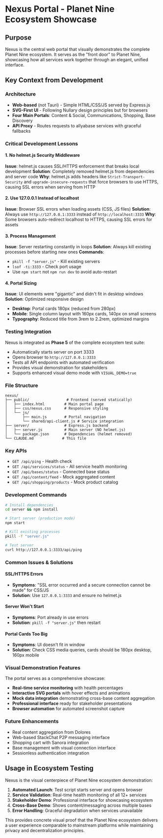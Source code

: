 # Nexus Portal - Planet Nine Ecosystem Showcase

## Purpose

Nexus is the central web portal that visually demonstrates the complete Planet Nine ecosystem. It serves as the "front door" to Planet Nine, showcasing how all services work together through an elegant, unified interface.

## Key Context from Development

### Architecture
- **Web-based** (not Tauri) - Simple HTML/CSS/JS served by Express.js
- **SVG-First UI** - Following Nullary design principles but for browsers
- **Four Main Portals**: Content & Social, Communications, Shopping, Base Discovery
- **API Proxy** - Routes requests to allyabase services with graceful fallbacks

### Critical Development Lessons

#### 1. No helmet.js Security Middleware
**Issue**: helmet.js causes SSL/HTTPS enforcement that breaks local development
**Solution**: Completely removed helmet.js from dependencies and server code
**Why**: helmet.js adds headers like `Strict-Transport-Security` and `upgrade-insecure-requests` that force browsers to use HTTPS, causing SSL errors when serving from HTTP

#### 2. Use 127.0.0.1 Instead of localhost
**Issue**: Browser SSL errors when loading assets (CSS, JS files)
**Solution**: Always use `http://127.0.0.1:3333` instead of `http://localhost:3333`
**Why**: Some browsers auto-redirect localhost to HTTPS, causing SSL errors for assets

#### 3. Process Management 
**Issue**: Server restarting constantly in loops
**Solution**: Always kill existing processes before starting new ones
**Commands**: 
- `pkill -f "server.js"` - Kill existing servers
- `lsof -ti:3333` - Check port usage
- Use `npm start` not `npm run dev` to avoid auto-restart

#### 4. Portal Sizing
**Issue**: UI elements were "gigantic" and didn't fit in desktop windows
**Solution**: Optimized responsive design
- **Desktop**: Portal cards 180px (reduced from 280px)
- **Mobile**: Single column layout with 160px cards, 140px on small screens
- **Typography**: Reduced title from 3rem to 2.2rem, optimized margins

### Testing Integration

Nexus is integrated as **Phase 5** of the complete ecosystem test suite:
- Automatically starts server on port 3333
- Opens browser to `http://127.0.0.1:3333` 
- Tests all API endpoints with automated verification
- Provides visual demonstration for stakeholders
- Supports enhanced visual demo mode with `VISUAL_DEMO=true`

### File Structure
```
nexus/
├── public/                 # Frontend (served statically)
│   ├── index.html         # Main portal page
│   ├── css/nexus.css      # Responsive styling
│   └── js/
│       ├── main.js        # Portal navigation
│       └── shared/api-client.js # Service integration
├── server/                # Express.js backend  
│   ├── server.js          # Main server (NO helmet.js)
│   └── package.json       # Dependencies (helmet removed)
└── CLAUDE.md             # This file
```

### Key APIs
- `GET /api/ping` - Health check
- `GET /api/services/status` - All service health monitoring  
- `GET /api/bases/status` - Connected base status
- `GET /api/content/feed` - Mock aggregated content
- `GET /api/shopping/products` - Mock product catalog

### Development Commands
```bash
# Install dependencies  
cd server && npm install

# Start server (production mode)
npm start

# Kill existing processes
pkill -f "server.js"

# Test server
curl http://127.0.0.1:3333/api/ping
```

### Common Issues & Solutions

#### SSL/HTTPS Errors
- **Symptoms**: "SSL error occurred and a secure connection cannot be made" for CSS/JS
- **Solution**: Use `127.0.0.1:3333` and ensure no helmet.js

#### Server Won't Start
- **Symptoms**: Port already in use errors
- **Solution**: `pkill -f "server.js"` then restart

#### Portal Cards Too Big
- **Symptoms**: UI doesn't fit in window
- **Solution**: Check CSS media queries, cards should be 180px desktop, 160px mobile

### Visual Demonstration Features

The portal serves as a comprehensive showcase:
- **Real-time service monitoring** with health percentages
- **Interactive SVG portals** with hover effects and animations  
- **Mock data integration** demonstrating cross-base content aggregation
- **Professional interface** ready for stakeholder presentations
- **Browser automation** for automated screenshot capture

### Future Enhancements
- Real content aggregation from Dolores
- Web-based StackChat P2P messaging interface
- Shopping cart with Sanora integration
- Base management with visual connection interface
- Sessionless authentication integration

## Usage in Ecosystem Testing

Nexus is the visual centerpiece of Planet Nine ecosystem demonstration:

1. **Automated Launch**: Test script starts server and opens browser
2. **Service Validation**: Real-time health monitoring of all 12+ services
3. **Stakeholder Demo**: Professional interface for showcasing ecosystem
4. **Cross-Base Demo**: Shows content/messaging across multiple bases
5. **Error Handling**: Graceful degradation when services unavailable

This provides concrete visual proof that the Planet Nine ecosystem delivers a user experience comparable to mainstream platforms while maintaining privacy and decentralization principles.